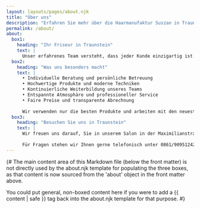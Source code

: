 ```yaml
---
layout: layouts/pages/about.njk
title: "Über uns"
description: "Erfahren Sie mehr über die Haarmanufaktur Suszan in Traunstein. Über 15 Jahre Erfahrung in professioneller Haarpflege und individueller Beratung."
permalink: /about/
about:
  box1:
    heading: "Ihr Friseur in Traunstein"
    text: |
      Unser erfahrenes Team versteht, dass jeder Kunde einzigartig ist. Deshalb nehmen wir uns Zeit für eine persönliche Beratung und entwickeln gemeinsam mit Ihnen den perfekten Look, der zu Ihrem Stil und Ihrer Persönlichkeit passt.
  box2:
    heading: "Was uns besonders macht"
    text: |
      • Individuelle Beratung und persönliche Betreuung
      • Hochwertige Produkte und moderne Techniken
      • Kontinuierliche Weiterbildung unseres Teams
      • Entspannte Atmosphäre und professioneller Service
      • Faire Preise und transparente Abrechnung
      
      Wir verwenden nur die besten Produkte und arbeiten mit den neuesten Trends und Techniken. Unser Ziel ist es, dass Sie sich bei uns wohlfühlen und mit einem strahlenden Lächeln unseren Salon verlassen.
  box3:
    heading: "Besuchen Sie uns in Traunstein"
    text: |
      Wir freuen uns darauf, Sie in unserem Salon in der Maximilianstraße 35 in Traunstein begrüßen zu dürfen. Vereinbaren Sie jetzt Ihren Termin und lassen Sie sich von unserem erfahrenen Team verwöhnen.
      
      Für Fragen stehen wir Ihnen gerne telefonisch unter 0861/90951242 oder per E-Mail zur Verfügung.
---
```


{#
  The main content area of this Markdown file (below the front matter)
  is not directly used by the about.njk template for populating the three boxes,
  as that content is now sourced from the 'about' object in the front matter above.

  You could put general, non-boxed content here if you were to add a
  {{ content | safe }} tag back into the about.njk template for that purpose.
#}
